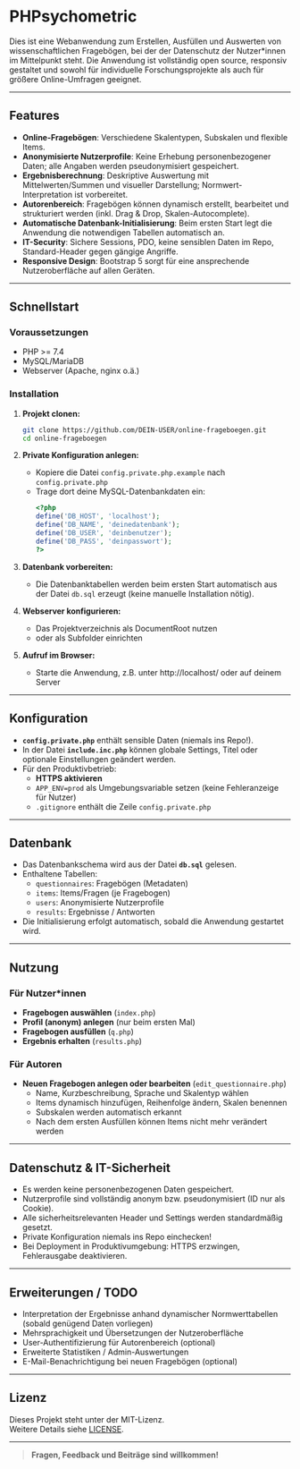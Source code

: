 # PHPsychometric

Dies ist eine Webanwendung zum Erstellen, Ausfüllen und Auswerten von wissenschaftlichen Fragebögen, bei der der Datenschutz der Nutzer*innen im Mittelpunkt steht. Die Anwendung ist vollständig open source, responsiv gestaltet und sowohl für individuelle Forschungsprojekte als auch für größere Online-Umfragen geeignet.

---

## Features

- **Online-Fragebögen**: Verschiedene Skalentypen, Subskalen und flexible Items.
- **Anonymisierte Nutzerprofile**: Keine Erhebung personenbezogener Daten; alle Angaben werden pseudonymisiert gespeichert.
- **Ergebnisberechnung**: Deskriptive Auswertung mit Mittelwerten/Summen und visueller Darstellung; Normwert-Interpretation ist vorbereitet.
- **Autorenbereich**: Fragebögen können dynamisch erstellt, bearbeitet und strukturiert werden (inkl. Drag & Drop, Skalen-Autocomplete).
- **Automatische Datenbank-Initialisierung**: Beim ersten Start legt die Anwendung die notwendigen Tabellen automatisch an.
- **IT-Security**: Sichere Sessions, PDO, keine sensiblen Daten im Repo, Standard-Header gegen gängige Angriffe.
- **Responsive Design**: Bootstrap 5 sorgt für eine ansprechende Nutzeroberfläche auf allen Geräten.

---

## Schnellstart

### Voraussetzungen

- PHP >= 7.4
- MySQL/MariaDB
- Webserver (Apache, nginx o.ä.)

### Installation

1. **Projekt clonen:**
    ```bash
    git clone https://github.com/DEIN-USER/online-frageboegen.git
    cd online-frageboegen
    ```

2. **Private Konfiguration anlegen:**
   - Kopiere die Datei `config.private.php.example` nach `config.private.php`  
   - Trage dort deine MySQL-Datenbankdaten ein:
     ```php
     <?php
     define('DB_HOST', 'localhost');
     define('DB_NAME', 'deinedatenbank');
     define('DB_USER', 'deinbenutzer');
     define('DB_PASS', 'deinpasswort');
     ?>
     ```

3. **Datenbank vorbereiten:**  
   - Die Datenbanktabellen werden beim ersten Start automatisch aus der Datei `db.sql` erzeugt (keine manuelle Installation nötig).

4. **Webserver konfigurieren:**  
   - Das Projektverzeichnis als DocumentRoot nutzen  
   - oder als Subfolder einrichten

5. **Aufruf im Browser:**  
   - Starte die Anwendung, z.B. unter http://localhost/ oder auf deinem Server

---

## Konfiguration

- **`config.private.php`** enthält sensible Daten (niemals ins Repo!).  
- In der Datei **`include.inc.php`** können globale Settings, Titel oder optionale Einstellungen geändert werden.
- Für den Produktivbetrieb:  
  - **HTTPS aktivieren**
  - `APP_ENV=prod` als Umgebungsvariable setzen (keine Fehleranzeige für Nutzer)
  - `.gitignore` enthält die Zeile `config.private.php`

---

## Datenbank

- Das Datenbankschema wird aus der Datei **`db.sql`** gelesen.
- Enthaltene Tabellen:
    - `questionnaires`: Fragebögen (Metadaten)
    - `items`: Items/Fragen (je Fragebogen)
    - `users`: Anonymisierte Nutzerprofile
    - `results`: Ergebnisse / Antworten
- Die Initialisierung erfolgt automatisch, sobald die Anwendung gestartet wird.

---

## Nutzung

### Für Nutzer*innen

- **Fragebogen auswählen** (`index.php`)
- **Profil (anonym) anlegen** (nur beim ersten Mal)
- **Fragebogen ausfüllen** (`q.php`)
- **Ergebnis erhalten** (`results.php`)

### Für Autoren

- **Neuen Fragebogen anlegen oder bearbeiten** (`edit_questionnaire.php`)
    - Name, Kurzbeschreibung, Sprache und Skalentyp wählen
    - Items dynamisch hinzufügen, Reihenfolge ändern, Skalen benennen
    - Subskalen werden automatisch erkannt
    - Nach dem ersten Ausfüllen können Items nicht mehr verändert werden

---

## Datenschutz & IT-Sicherheit

- Es werden keine personenbezogenen Daten gespeichert.
- Nutzerprofile sind vollständig anonym bzw. pseudonymisiert (ID nur als Cookie).
- Alle sicherheitsrelevanten Header und Settings werden standardmäßig gesetzt.
- Private Konfiguration niemals ins Repo einchecken!
- Bei Deployment in Produktivumgebung: HTTPS erzwingen, Fehlerausgabe deaktivieren.

---

## Erweiterungen / TODO

- Interpretation der Ergebnisse anhand dynamischer Normwerttabellen (sobald genügend Daten vorliegen)
- Mehrsprachigkeit und Übersetzungen der Nutzeroberfläche
- User-Authentifizierung für Autorenbereich (optional)
- Erweiterte Statistiken / Admin-Auswertungen
- E-Mail-Benachrichtigung bei neuen Fragebögen (optional)

---

## Lizenz

Dieses Projekt steht unter der MIT-Lizenz.  
Weitere Details siehe [LICENSE](LICENSE).

---

> **Fragen, Feedback und Beiträge sind willkommen!**
